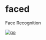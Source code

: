 # faced
Face Recognition 

[![go](https://github.com/shikharvashistha/faced/actions/workflows/go.yml/badge.svg?branch=main)](https://github.com/shikharvashistha/faced/actions/workflows/go.yml)
